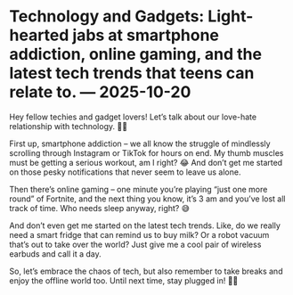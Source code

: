 # Technology and Gadgets: Light-hearted jabs at smartphone addiction, online gaming, and the latest tech trends that teens can relate to. — 2025-10-20

Hey fellow techies and gadget lovers! Let’s talk about our love-hate relationship with technology. 📱💥

First up, smartphone addiction – we all know the struggle of mindlessly scrolling through Instagram or TikTok for hours on end. My thumb muscles must be getting a serious workout, am I right? 😂 And don’t get me started on those pesky notifications that never seem to leave us alone.

Then there’s online gaming – one minute you’re playing “just one more round” of Fortnite, and the next thing you know, it’s 3 am and you’ve lost all track of time. Who needs sleep anyway, right? 😅

And don’t even get me started on the latest tech trends. Like, do we really need a smart fridge that can remind us to buy milk? Or a robot vacuum that’s out to take over the world? Just give me a cool pair of wireless earbuds and call it a day.

So, let’s embrace the chaos of tech, but also remember to take breaks and enjoy the offline world too. Until next time, stay plugged in! 🔌✨